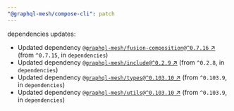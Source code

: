 ```yaml
---
"@graphql-mesh/compose-cli": patch
---
```

dependencies updates:
  - Updated dependency [`@graphql-mesh/fusion-composition@^0.7.16` ↗︎](https://www.npmjs.com/package/@graphql-mesh/fusion-composition/v/0.7.16) (from `^0.7.15`, in `dependencies`)
  - Updated dependency [`@graphql-mesh/include@^0.2.9` ↗︎](https://www.npmjs.com/package/@graphql-mesh/include/v/0.2.9) (from `^0.2.8`, in `dependencies`)
  - Updated dependency [`@graphql-mesh/types@^0.103.10` ↗︎](https://www.npmjs.com/package/@graphql-mesh/types/v/0.103.10) (from `^0.103.9`, in `dependencies`)
  - Updated dependency [`@graphql-mesh/utils@^0.103.10` ↗︎](https://www.npmjs.com/package/@graphql-mesh/utils/v/0.103.10) (from `^0.103.9`, in `dependencies`)

